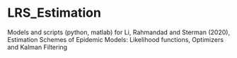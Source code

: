 # LRS_Estimation
Models and scripts (python, matlab) for Li, Rahmandad and Sterman (2020), Estimation Schemes of Epidemic Models: Likelihood functions, Optimizers and Kalman Filtering

